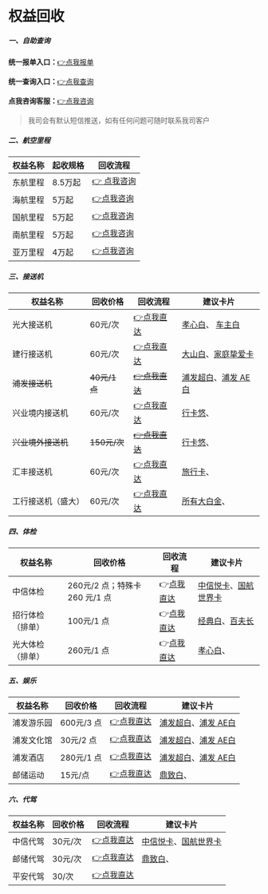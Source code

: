 # 权益回收

##### 一、自助查询

**统一报单入口：**[👉点我报单](http://u.zjkm.xyz/xGzEF)

**统一查询入口：**[👉点我查询](http://u.zjkm.xyz/Cr7RF)

**点我咨询客服：**[👉点我咨询](https://work.weixin.qq.com/ca/cawcdefd4b421df61a)

> 我司会有默认短信推送，如有任何问题可随时联系我司客户

##### 二、航空里程

| 权益名称 | 起收规格 | 回收流程                                                     |
| -------- | -------- | ------------------------------------------------------------ |
| 东航里程 | 8.5万起  | [👉 点我咨询](https://work.weixin.qq.com/ca/cawcdefd4b421df61a) |
| 海航里程 | 5万起    | [👉点我咨询](https://work.weixin.qq.com/ca/cawcdefd4b421df61a) |
| 国航里程 | 5万起    | [👉点我咨询](https://work.weixin.qq.com/ca/cawcdefd4b421df61a) |
| 南航里程 | 5万起    | [👉点我咨询](https://work.weixin.qq.com/ca/cawcdefd4b421df61a) |
| 亚万里程 | 4万起    | [👉点我咨询](https://work.weixin.qq.com/ca/cawcdefd4b421df61a) |

##### 三、接送机

| 权益名称       | 回收价格           | 回收流程                                       | 建议卡片                                   |
| -------------- | ------------------ | ---------------------------------------------- | ---------------------------------------------- |
| 光大接送机     | 60元/次         | [👉点我直达](activity/gdqyhs.md#光大接送机)     | [孝心白](bank/gdyh.md#孝心卓越白金卡)、 [车主白](bank/gdyh.md#阳光车主白金卡) |
| 建行接送机         | 60元/次   | [👉点我直达](activity/jhqyhs.md#建行接送机)     | [大山白](bank/jsyh.md#建行尊享白金卡)、[家庭挚爱卡](bank/jsyh.md#龙卡家庭挚爱) |
| ~~浦发接送机~~ | ~~40元/1 点~~ | ~~[👉点我直达](activity/pfqyhs.md#浦发接送机)~~ | [浦发超白](bank/pfyh.md#美运超白金卡)、[浦发 AE白](bank/pfyh.md#美运白金卡) |
| 兴业境内接送机     | 60元/次       | [👉点我直达](activity/xyqyhs.md#兴业境内接送机)     | [行卡悠](bank/xyyh.md#行卡白金卡（悠）)、                    |
| ~~兴业境外接送机~~ | ~~150元/次~~  | ~~[👉点我直达](activity/xyqyhs.md#兴业境外接送机)~~ | [行卡悠](bank/xyyh.md#行卡白金卡（悠）)、 |
| 汇丰接送机         | 60元/次       | [👉点我直达](activity/hfqyhs.md#汇丰接送机)         | [旅行卡](bank/hfyh.md#汇丰旅行卡)、                          |
| 工行接送机（盛大） | 60元/次       | [👉点我直达](activity/gsqyhs.md#工商接送机)         | [所有大白金](bank/gsyh.md)、                                 |

##### 四、体检

| 权益名称         | 回收价格                       | 回收流程                                 | 建议卡片                                                     |
| ---------------- | ------------------------------ | ---------------------------------------- | ------------------------------------------------------------ |
| 中信体检         | 260元/2 点；特殊卡 260 元/1 点 | 👉[点我直达](activity/zxqyhs.md#中信体检) | [中信悦卡](bank/zxyh.md#中信悦卡)、[国航世界卡](bank/zxyh.md#国航世界卡) |
| 招行体检（排单） | 100元/1 点                     | 👉[点我直达](activity/zhqyhs.md#招行体检) | [经典白](bank/zsyh.md#招行经典白金卡)、[百夫长](bank/zsyh.md#招行美运白金卡) |
| 光大体检（排单） | 260元/1 点                     | 👉[点我直达](activity/gdqyhs.md#光大体检) | [孝心白](bank/gdyh.md#孝心卓越白金卡)、                      |

##### 五、娱乐

| 权益名称   | 回收价格   | 回收流程                                   | 建议卡片                                                     |
| ---------- | ---------- | ------------------------------------------ | ------------------------------------------------------------ |
| 浦发游乐园 | 600元/3 点 | [👉点我直达](activity/pfqyhs.md#浦发游乐园) | [浦发超白](bank/pfyh.md#美运超白金卡)、[浦发 AE白](bank/pfyh.md#美运白金卡) |
| 浦发文化馆 | 30元/2 点  | [👉点我直达](activity/pfqyhs.md#浦发文化馆) | [浦发超白](bank/pfyh.md#美运超白金卡)、[浦发 AE白](bank/pfyh.md#美运白金卡) |
| 浦发酒店   | 280元/1 点 | [👉点我直达](activity/pfqyhs.md#浦发酒店)   | [浦发超白](bank/pfyh.md#美运超白金卡)、[浦发 AE白](bank/pfyh.md#美运白金卡) |
| 邮储运动   | 15元/点    | [👉点我直达](activity/ycqyhs.md#邮储运动)   | [鼎致白](bank/ycyh.md#鼎致白金卡)、                          |

##### 六、代驾

| 权益名称 | 回收价格 | 回收流程                                 | 建议卡片                                                     |
| -------- | -------- | ---------------------------------------- | ------------------------------------------------------------ |
| 中信代驾 | 30元/次  | [👉点我直达](activity/zxqyhs.md#中信代驾) | [中信悦卡](bank/zxyh.md#中信悦卡)、[国航世界卡](bank/zxyh.md#国航世界卡) |
| 邮储代驾 | 30元/次  | [👉点我直达](activity/ycqyhs.md#邮储代驾) | [鼎致白](bank/ycyh.md#鼎致白金卡)、                          |
| 平安代驾 | 30/次    | [👉点我直达](activity/paqyhs.md#平安代驾) |                                                              |